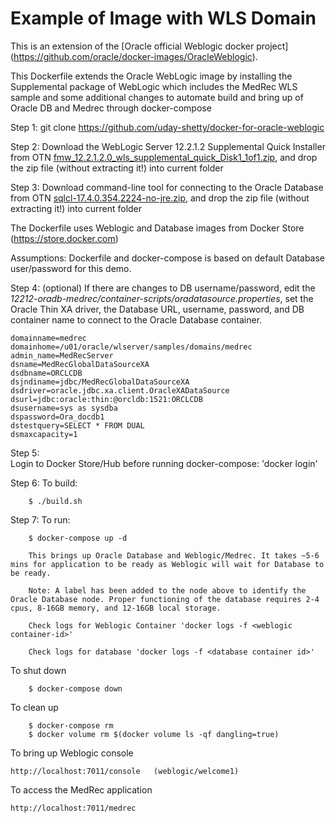 Example of Image with WLS Domain
================================

This is an  extension of the [Oracle official Weblogic docker project] (https://github.com/oracle/docker-images/OracleWeblogic).

This Dockerfile extends the Oracle WebLogic image by installing the Supplemental package of WebLogic which includes the MedRec WLS sample and some additional changes to automate build and bring up of Oracle DB and Medrec through docker-compose

Step 1: 
git clone https://github.com/uday-shetty/docker-for-oracle-weblogic

Step 2: 
Download the WebLogic Server 12.2.1.2 Supplemental Quick Installer from OTN [fmw_12.2.1.2.0_wls_supplemental_quick_Disk1_1of1.zip](http://www.oracle.com/technetwork/middleware/weblogic/downloads/wls-for-dev-1703574.html), and drop the zip file (without extracting it!) into current folder

Step 3:
Download command-line tool for connecting to the Oracle Database from OTN [sqlcl-17.4.0.354.2224-no-jre.zip](http://www.oracle.com/technetwork/developer-tools/sqlcl/downloads/index.html), and drop the zip file (without extracting it!) into current folder

The Dockerfile uses Weblogic and Database images from Docker Store (https://store.docker.com)

Assumptions: Dockerfile and docker-compose is based on  default Database user/password for this demo.

Step 4: (optional)
If there are changes to DB username/password, edit the *12212-oradb-medrec/container-scripts/oradatasource.properties*, set the Oracle Thin XA driver, the Database URL, username, password, and DB container name to connect to the Oracle Database container.

```
domainname=medrec
domainhome=/u01/oracle/wlserver/samples/domains/medrec
admin_name=MedRecServer
dsname=MedRecGlobalDataSourceXA
dsdbname=ORCLCDB
dsjndiname=jdbc/MedRecGlobalDataSourceXA
dsdriver=oracle.jdbc.xa.client.OracleXADataSource
dsurl=jdbc:oracle:thin:@orcldb:1521:ORCLCDB
dsusername=sys as sysdba
dspassword=Ora_docdb1
dstestquery=SELECT * FROM DUAL
dsmaxcapacity=1
```

Step 5:  
Login to Docker Store/Hub before running docker-compose: 'docker login'

Step 6:
To build:

        $ ./build.sh

Step 7:
To run:

        $ docker-compose up -d

        This brings up Oracle Database and Weblogic/Medrec. It takes ~5-6 mins for application to be ready as Weblogic will wait for Database to be ready. 

        Note: A label has been added to the node above to identify the Oracle Database node. Proper functioning of the database requires 2-4 cpus, 8-16GB memory, and 12-16GB local storage.

        Check logs for Weblogic Container 'docker logs -f <weblogic container-id>'

        Check logs for database 'docker logs -f <database container id>' 

To shut down

        $ docker-compose down

To clean up

        $ docker-compose rm
        $ docker volume rm $(docker volume ls -qf dangling=true)


To bring up Weblogic console

	http://localhost:7011/console   (weblogic/welcome1)

To access the MedRec application

	http://localhost:7011/medrec

